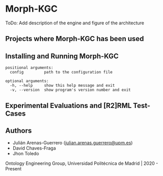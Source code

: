 # Morph-KGC

ToDo: Add description of the engine and figure of the architecture


## Projects where Morph-KGC has been used

## Installing and Running Morph-KGC
```
positional arguments:
  config         path to the configuration file

optional arguments:
  -h, --help     show this help message and exit
  -v, --version  show program's version number and exit
```

## Experimental Evaluations and [R2]RML Test-Cases


## Authors

- Julián Arenas-Guerrero (julian.arenas.guerrero@upm.es)
- David Chaves-Fraga
- Jhon Toledo

Ontology Engineering Group, Universidad Politécnica de Madrid | 2020 - Present

